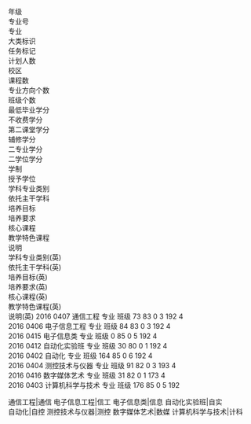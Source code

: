 	 
年级	 
专业号	 
专业	 
大类标识	 
任务标记	 
计划人数	 
校区	 
课程数	 
专业方向个数	 
班级个数	 
最低毕业学分	 
不收费学分	 
第二课堂学分	 
辅修学分	 
二专业学分	 
二学位学分	 
学制	 
授予学位	 
学科专业类别	 
依托主干学科	 
培养目标	 
培养要求	 
核心课程	 
教学特色课程	 
说明	 
学科专业类别(英)	 
依托主干学科(英)	 
培养目标(英)	 
培养要求(英)	 
核心课程(英)	 
教学特色课程(英)	 
说明(英)
	2016	0407	通信工程	专业	班级	73	 	83	0	3	192	 	 	 	 	 	4	 														
	2016	0406	电子信息工程	专业	班级	84	 	83	0	3	192	 	 	 	 	 	4	 														
	2016	0415	电子信息类	专业	班级	0	 	85	0	5	192	 	 	 	 	 	4	 														
	2016	0412	自动化实验班	专业	班级	30	 	80	0	1	192	 	 	 	 	 	4	 														
	2016	0402	自动化	专业	班级	164	 	85	0	6	192	 	 	 	 	 	4	 														
	2016	0404	测控技术与仪器	专业	班级	91	 	82	0	3	193	 	 	 	 	 	4	 														
	2016	0416	数字媒体艺术	专业	班级	31	 	82	0	1	173	 	 	 	 	 	4	 														
	2016	0403	计算机科学与技术	专业	班级	176	 	85	0	5	192


通信工程|通信
电子信息工程|信工
电子信息类|信息
自动化实验班|自实	
自动化|自控
测控技术与仪器|测控
数字媒体艺术|数媒
计算机科学与技术|计科